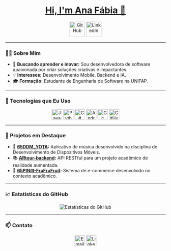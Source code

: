<h1 align="center"><a href="https://github.com/afcoelho44">Hi, I'm Ana Fábia 👋</a></h1>

<p align="center">
  <a href="https://github.com/afcoelho44">
    <picture>
      <source media="(prefers-color-scheme: dark)" srcset="https://cdn.simpleicons.org/github/white">
      <img alt="GitHub" title="GitHub" height="48" width="48" src="https://cdn.simpleicons.org/github"></picture></a>
  <a href="https://www.linkedin.com/in/ana-fábia-coelho-dos-santos-12475624b">
    <img alt="LinkedIn" title="LinkedIn" height="48" width="48" src="https://cdn.simpleicons.org/linkedin"></a>
</p>

---

### 👩‍💻 Sobre Mim
- 🌱 **Buscando aprender e inovar:** Sou desenvolvedora de software apaixonada por criar soluções criativas e impactantes.
- 💡 **Interesses:** Desenvolvimento Mobile, Backend e IA.
- 🎓 **Formação:** Estudante de Engenharia de Software na UNIFAP.

---

### 🔧 Tecnologias que Eu Uso
<p align="center">
  <img src="https://cdn.simpleicons.org/java/ED8B00" height="32" alt="Java" title="Java">
  <img src="https://cdn.simpleicons.org/python/3776AB" height="32" alt="Python" title="Python">
  <img src="https://cdn.simpleicons.org/csharp/239120" height="32" alt="C#" title="C#">
  <img src="https://cdn.simpleicons.org/androidstudio/3DDC84" height="32" alt="Android Studio" title="Android Studio">
  <img src="https://cdn.simpleicons.org/git/F05032" height="32" alt="Git" title="Git">
  <img src="https://cdn.simpleicons.org/github/181717" height="32" alt="GitHub" title="GitHub">
</p>

---

### 🚀 Projetos em Destaque
- 🎵 **[65DDM_YOTA](https://github.com/afcoelho44/65DDM_YOTA):** Aplicativo de música desenvolvido na disciplina de Desenvolvimento de Dispositivos Móveis.
- 📚 **[ARtour-backend](https://github.com/afcoelho44/ARtour-backend):** API RESTful para um projeto acadêmico de realidade aumentada.
- 🛒 **[65PINIII-FruFruFruit](https://github.com/Deb4cker/65PINIII-FruFruFruit):** Sistema de e-commerce desenvolvido no contexto acadêmico.

---

### 📈 Estatísticas do GitHub
<p align="center">
  <img src="https://github-readme-stats.vercel.app/api?username=afcoelho44&show_icons=true&theme=radical" alt="Estatísticas do GitHub">
</p>

---

### 📫 Contato
<p align="center">
  <a href="mailto:ana.fabia@example.com">
    <img src="https://cdn.simpleicons.org/gmail/EA4335" height="32" alt="Email" title="Email"></a>
  <a href="https://www.linkedin.com/in/ana-fábia-coelho-dos-santos-12475624b">
    <img src="https://cdn.simpleicons.org/linkedin/0077B5" height="32" alt="LinkedIn" title="LinkedIn"></a>
</p>
